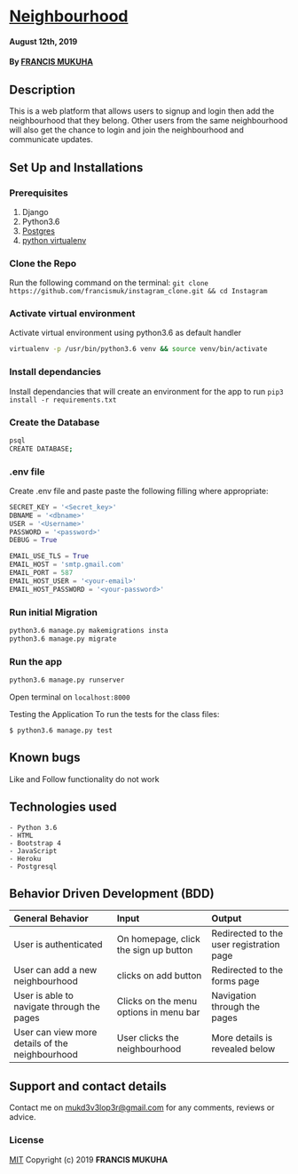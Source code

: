 # [Neighbourhood](https://mukhood.herokuapp.com)
#### August 12th, 2019
#### By **[FRANCIS MUKUHA](https://github.com/francismuk)**

## Description
This is a web platform that allows users to signup and login then add the neighbourhood that they belong. Other users from the same neighbourhood will also get the chance to login and join the neighbourhood and communicate updates.

## Set Up and Installations

### Prerequisites
1. Django
2. Python3.6
3. [Postgres](https://www.postgresql.org/download/)
4. [python virtualenv](https://gist.github.com/Geoyi/d9fab4f609e9f75941946be45000632b)

### Clone the Repo
Run the following command on the terminal:
`git clone https://github.com/francismuk/instagram_clone.git && cd Instagram`

### Activate virtual environment
Activate virtual environment using python3.6 as default handler
```bash
virtualenv -p /usr/bin/python3.6 venv && source venv/bin/activate
```

### Install dependancies
Install dependancies that will create an environment for the app to run
`pip3 install -r requirements.txt`

### Create the Database
```bash
psql
CREATE DATABASE;
```
### .env file
Create .env file and paste paste the following filling where appropriate:
```python
SECRET_KEY = '<Secret_key>'
DBNAME = '<dbname>'
USER = '<Username>'
PASSWORD = '<password>'
DEBUG = True

EMAIL_USE_TLS = True
EMAIL_HOST = 'smtp.gmail.com'
EMAIL_PORT = 587
EMAIL_HOST_USER = '<your-email>'
EMAIL_HOST_PASSWORD = '<your-password>'
```
### Run initial Migration
```bash
python3.6 manage.py makemigrations insta
python3.6 manage.py migrate
```

### Run the app
```bash
python3.6 manage.py runserver
```
Open terminal on `localhost:8000`

Testing the Application
To run the tests for the class files:

    $ python3.6 manage.py test
    

## Known bugs
Like and Follow functionality do not work

## Technologies used
    - Python 3.6
    - HTML
    - Bootstrap 4
    - JavaScript
    - Heroku
    - Postgresql

## Behavior Driven Development (BDD)
| General Behavior | Input    | Output   |
| :------------- | :------------- | :------------- |
| User is authenticated | On homepage, click the sign up button  | Redirected to the user registration page |
| User can add a new neighbourhood | clicks on add button  | Redirected to the forms page |
| User is able to navigate through the pages | Clicks on the menu options in menu bar | Navigation through the pages |
| User can view more details of the neighbourhood  | User clicks the neighbourhood | More details is revealed below |



## Support and contact details
Contact me on mukd3v3lop3r@gmail.com for any comments, reviews or advice.

### License
[MIT](./License)
Copyright (c) 2019 **FRANCIS MUKUHA**
